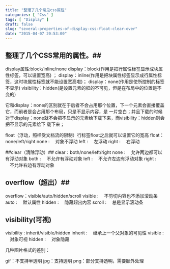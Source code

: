 ```yaml
---
title: "整理了几个常见css属性"
categories: [ "Css" ]
tags: [ "Display" ]
draft: false
slug: "several-properties-of-display-css-float-clear-over"
date: "2015-04-07 20:53:00"
---
```


## 整理了几个CSS常用的属性。##

display属性:block/inline/none
display：block(作用是把行属性标签显示成块属性标签，可以设置宽高) ；
display：inline(作用是把块属性标签显示成行属性标签，这时块属性标签就不能设置宽高啦)；
display：none(作用是使所控制的标签不显示)
visibility：hidden(是设置元素的框的不可见，但是在布局中的位置是不变的)
<!--more-->
它和display：none的区别就在于后者不会占用那个位置，下一个元素会直接覆盖它，而前者是会占用那个布局，只是不显示内容，是 一片空白；并且下载的时候对于display：none就不会把不显示的元素给下载下来，而visibility：hidden则会把不显示的元素给下 载下来；

float（浮动，照样受文档流的限制）行标签float之后就可以设置它的宽高
float：none/left/right
none : 　对象不浮动
left : 　左浮动
right : 　右浮动

##clear（清除浮动）##
clear：both/none/left/right
none : 　允许两边都可以有浮动对象
both : 　不允许有浮动对象
left : 　不允许左边有浮动对象
right : 　不允许右边有浮动对象

## overflow（超出）##
overflow：visible/auto/hidden/scroll
visible : 　不剪切内容也不添加滚动条
auto : 　默认属性
hidden : 　隐藏超出内容
scroll : 　总是显示滚动条

## visibility(可视) ##

visibility : inherit/visible/hidden
inherit : 　继承上一个父对象的可见性
visible : 　对象可视
hidden : 　对象隐藏

几种图片格式的差别：

gif：不支持半透明
jpg：支持透明
png：部分支持透明，需要额外处理